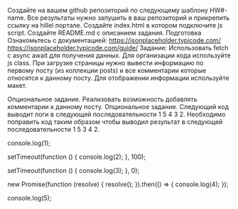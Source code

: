 Создайте на вашем github репозиторий по следующему шаблону HW#-name. Все результаты нужно запушить в ваш репозиторий и прикрепить ссылку на hillel портале.
Создайте index.html в котором подключите js script.
Создайте README.md с описанием задания.
Подготовка
Ознакомьтесь с документацией:
https://jsonplaceholder.typicode.com/  
https://jsonplaceholder.typicode.com/guide/
Задание:
Использовать fetch с async await для получения данных. Для организации кода используйте js class.
При загрузке страницы нужно вывести информацию по первому посту (из коллекции posts) и все комментарии которые относятся к данному посту.
Для отображении информации используйте макет.

Опциональное задание. Реализовать возможность добавлять комментарии к данному посту.
Опциональное задание. Следующий код выводит логи в следующей последовательности 1 5 4 3 2. Необходимо поправить код таким образом чтобы выводил результат в следующей последовательности 1 5 3 4 2.
 
console.log(1);
 
setTimeout(function () {
    console.log(2);
}, 100);
 
setTimeout(function () {
    console.log(3);
}, 0);
 
new Promise(function (resolve) {
    resolve();
}).then(() => {
    console.log(4);
});
 
console.log(5);
